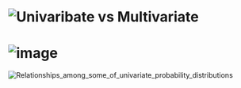 

# ![Univaribate vs Multivariate](https://user-images.githubusercontent.com/60685175/137833276-9cb39923-939d-4f28-9791-2bab586dedf3.PNG)
# ![image](https://user-images.githubusercontent.com/60685175/140477300-8dc6f890-2476-4768-b202-dfa2d060cbaa.png)

![Relationships_among_some_of_univariate_probability_distributions](https://user-images.githubusercontent.com/60685175/159704980-3bbc6bc3-2cb2-43d4-9254-d5b52db5856e.jpg)

